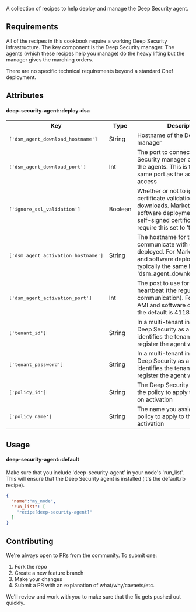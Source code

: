 A collection of recipes to help deploy and manage the Deep Security agent.

## Requirements

All of the recipes in this cookbook require a working Deep Security infrastructure. The key component is the Deep Security manager. The agents (which these recipes help you manage) do the heavy lifting but the manager gives the marching orders. 

There are no specific technical requirements beyond a standard Chef deployment.

<a name="attributes"></a>
## Attributes

#### deep-security-agent::deploy-dsa
<table>
  <tr>
    <th>Key</th>
    <th>Type</th>
    <th>Description</th>
    <th>Default</th>
  </tr>
  <tr>
    <td><tt>['dsm_agent_download_hostname']</tt></td>
    <td>String</td>
    <td>Hostname of the Deep Security manager</td>
    <td><tt>app.deepsecurity.trendmicro.com</tt></td>
  </tr>
  <tr>
    <td><tt>['dsm_agent_download_port']</tt></td>
    <td>Int</td>
    <td>The port to connect to the Deep Security manager on to download the agents. This is typically the same port as the admin web access</td>
    <td><tt>443</tt></td>
  </tr>
  <tr>
    <td><tt>['ignore_ssl_validation']</tt></td>
    <td>Boolean</td>
    <td>Whether or not to ignore the SSL certificate validation for agent downloads. Marketplace AMI and software deployments ship with self-signed certificates and require this set to 'true'</td>
    <td><tt>false</tt></td>
  </tr>
  <tr>
    <td><tt>['dsm_agent_activation_hostname']</tt></td>
    <td>String</td>
    <td>The hostname for the agents to communicate with once deployed. For Marketplace AMI and software deployments this is typically the same hostname as 'dsm_agent_download_hostname'</td>
    <td><tt>agents.deepsecurity.trendmicro.com</tt></td>
  </tr>
  <tr>
    <td><tt>['dsm_agent_activation_port']</tt></td>
    <td>Int</td>
    <td>The post to use for the agent heartbeat (the regular communication). For Marketplace AMI and software deployments, the default is 4118</td>
    <td><tt>443</tt></td>
  </tr>
  <tr>
    <td><tt>['tenant_id']</tt></td>
    <td>String</td>
    <td>In a multi-tenant installation (like Deep Security as a Service), this identifies the tenant account to register the agent with</td>
    <td><tt>nil</tt></td>
  </tr>
  <tr>
    <td><tt>['tenant_password']</tt></td>
    <td>String</td>
    <td>In a multi-tenant installation (like Deep Security as a Service), this identifies the tenant account to register the agent with</td>
    <td><tt>nil</tt></td>
  </tr>
  <tr>
    <td><tt>['policy_id']</tt></td>
    <td>String</td>
    <td>The Deep Security ID assigned to the policy to apply to the agents on activation</td>
    <td><tt>nil</tt></td>
  </tr>
  <tr>
    <td><tt>['policy_name']</tt></td>
    <td>String</td>
    <td>The name you assigned to the policy to apply to the agents on activation</td>
    <td><tt>nil</tt></td>
  </tr>
</table>

## Usage

#### deep-security-agent::default

Make sure that you include 'deep-security-agent' in your node's 'run_list'. This will ensure that the Deep Security agent is installed (it's the default.rb recipe).

```json
{
  "name":"my_node",
  "run_list": [
    "recipe[deep-security-agent]"
  ]
}
```

## Contributing

We're always open to PRs from the community. To submit one:

1. Fork the repo
1. Create a new feature branch
1. Make your changes
1. Submit a PR with an explanation of what/why/cavaets/etc.

We'll review and work with you to make sure that the fix gets pushed out quickly.